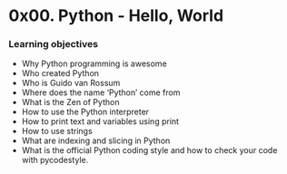 # 0x00. Python - Hello, World

### Learning objectives
- Why Python programming is awesome  
- Who created Python  
- Who is Guido van Rossum  
- Where does the name ‘Python’ come from  
- What is the Zen of Python  
- How to use the Python interpreter  
- How to print text and variables using print  
- How to use strings  
- What are indexing and slicing in Python  
- What is the official Python coding style and how to check your code with pycodestyle.
